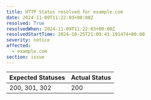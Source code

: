 ```yaml
---
title: HTTP Status resolved for example.com
date: 2024-11-09T11:22:03+00:00Z
resolved: True
resolvedWhen: 2024-11-09T11:22:03+00:00Z
resolvedStartTime: 2024-10-25T21:09:43.191474+00:00
severity: notice
affected:
  - example.com
section: issue
---
```


| Expected Statuses | Actual Status  |
|-------------------|----------------|
| 200, 301, 302 | 200 |
